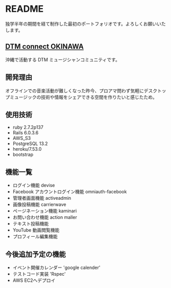# README

独学半年の期間を経て制作した最初のポートフォリオです。よろしくお願いいたします。

## [DTM connect OKINAWA](https://dtm-connect-okinawa.herokuapp.com/)
沖縄で活動する DTM ミュージシャンコミュニティです。

## 開発理由
オフラインでの音楽活動が難しくなった昨今、プロアマ問わず気軽にデスクトップミュージックの技術や情報をシェアできる空間を作りたいと感じたため。

## 使用技術
  - ruby 2.7.2p137
  - Rails 6.0.3.6
  - AWS_S3
  - PostgreSQL 13.2
  - heroku/7.53.0
  - bootstrap

## 機能一覧
  - ログイン機能 devise
  - Facebook アカウントログイン機能 omniauth-facebook
  - 管理者画面機能 activeadmin
  - 画像投稿機能 carrierwave
  - ページネーション機能 kaminari
  - お問い合わせ機能 action maller
  - テキスト投稿機能 
  - YouTube 動画閲覧機能
  - プロフィール編集機能

## 今後追加予定の機能
  - イベント開催カレンダー 'google calender'
  - テストコード実装 'Rspec'
  - AWS EC2へデプロイ
  
